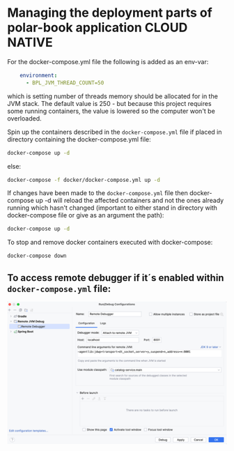 # Managing the deployment parts of polar-book application CLOUD NATIVE

For the docker-compose.yml file the following is added as an env-var:
```yaml
    environment:
      - BPL_JVM_THREAD_COUNT=50
```
which is setting number of threads memory should be allocated for in the JVM stack.
The default value is 250 - but because this project requires some running containers,
the value is lowered so the computer won't be overloaded.

Spin up the containers described in the `docker-compose.yml` file if placed in directory
containing the docker-compose.yml file:
```bash
docker-compose up -d
```
else:
```bash
docker-compose -f docker/docker-compose.yml up -d
```

If changes have been made to the `docker-compose.yml` file then docker-compose up -d
will reload the affected containers and not the ones already running which hasn't changed
(important to either stand in directory with docker-compose file or give as an argument the path):
```bash
docker-compose up -d
```

To stop and remove docker containers executed with docker-compose:
```bash
docker-compose down
```

## To access remote debugger if it´s enabled within `docker-compose.yml` file:
![Remote Debugger Config](img/ConfigRemoteDebugger.png)